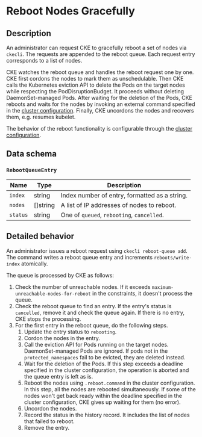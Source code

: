 Reboot Nodes Gracefully
======================

Description
-----------

An administrator can request CKE to gracefully reboot a set of nodes via `ckecli`.
The requests are appended to the reboot queue.
Each request entry corresponds to a list of nodes.

CKE watches the reboot queue and handles the reboot request one by one.
CKE first cordons the nodes to mark them as unschedulable.
Then CKE calls the Kubernetes eviction API to delete the Pods on the target nodes while respecting the PodDisruptionBudget.
It proceeds without deleting DaemonSet-managed Pods.
After waiting for the deletion of the Pods, CKE reboots and waits for the nodes by invoking an external command specified in the [cluster configuration](cluster.md#reboot).
Finally, CKE uncordons the nodes and recovers them, e.g. resumes kubelet.

The behavior of the reboot functionality is configurable through the [cluster configuration](cluster.md#reboot).


Data schema
-----------

### `RebootQueueEntry`

| Name     | Type     | Description                                   |
| -------- | -------- | --------------------------------------------- |
| `index`  | string   | Index number of entry, formatted as a string. |
| `nodes`  | []string | A list of IP addresses of nodes to reboot.    |
| `status` | string   | One of `queued`, `rebooting`, `cancelled`.    |


Detailed behavior
-----------------

An administrator issues a reboot request using `ckecli reboot-queue add`.
The command writes a reboot queue entry and increments `reboots/write-index` atomically.

The queue is processed by CKE as follows:

1. Check the number of unreachable nodes. If it exceeds `maximum-unreachable-nodes-for-reboot` in the constraints, it doesn't process the queue.
2. Check the reboot queue to find an entry. If the entry's status is `cancelled`, remove it and check the queue again. If there is no entry, CKE stops the processing.
3. For the first entry in the reboot queue, do the following steps.
   1. Update the entry status to `rebooting`.
   2. Cordon the nodes in the entry.
   3. Call the eviction API for Pods running on the target nodes.  DaemonSet-managed Pods are ignored.  If pods not in the `protected_namespaces` fail to be evicted, they are deleted instead.
   4. Wait for the deletion of the Pods.  If this step exceeds a deadline specified in the cluster configuration, the operation is aborted and the queue entry is left as is.
   5. Reboot the nodes using `.reboot.command` in the cluster configuration. In this step, all the nodes are rebooted simultaneously. If some of the nodes won't get back ready within the deadline specified in the cluster configuration, CKE gives up waiting for them (no error).
   6. Uncordon the nodes.
   7. Record the status in the history record.  It includes the list of nodes that failed to reboot.
   8. Remove the entry.


[LabelSelector]: https://kubernetes.io/docs/concepts/overview/working-with-objects/labels/#label-selectors
